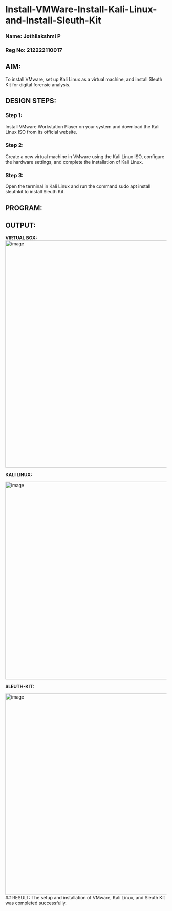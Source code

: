 # Install-VMWare-Install-Kali-Linux-and-Install-Sleuth-Kit
### Name: Jothilakshmi P
### Reg No: 212222110017
## AIM:

To install VMware, set up Kali Linux as a virtual machine, and install Sleuth Kit for digital forensic analysis.

## DESIGN STEPS:

### Step 1:

Install VMware Workstation Player on your system and download the Kali Linux ISO from its official website.

### Step 2:

Create a new virtual machine in VMware using the Kali Linux ISO, configure the hardware settings, and complete the installation of Kali Linux.

### Step 3:

Open the terminal in Kali Linux and run the command sudo apt install sleuthkit to install Sleuth Kit.

## PROGRAM:

## OUTPUT:
**VIRTUAL BOX:**
<img width="1194" height="708" alt="image" src="https://github.com/user-attachments/assets/d0c86db6-d65a-4097-9a64-3ce5d724325b" />


**KALI LINUX:**

<img width="1259" height="615" alt="image" src="https://github.com/user-attachments/assets/178874c8-ab27-41fe-81b8-0b1c8fb046cf" />


**SLEUTH-KIT:**

<img width="1261" height="627" alt="image" src="https://github.com/user-attachments/assets/21111585-54f0-45bd-a002-a20b894036be" />
## RESULT:
The setup and installation of VMware, Kali Linux, and Sleuth Kit was completed successfully.
